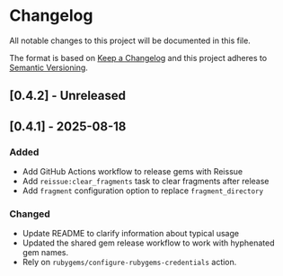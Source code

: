# Changelog

All notable changes to this project will be documented in this file.

The format is based on [Keep a Changelog](http://keepachangelog.com/)
and this project adheres to [Semantic Versioning](http://semver.org/).

## [0.4.2] - Unreleased

## [0.4.1] - 2025-08-18

### Added

- Add GitHub Actions workflow to release gems with Reissue
- Add `reissue:clear_fragments` task to clear fragments after release
- Add `fragment` configuration option to replace `fragment_directory`

### Changed

- Update README to clarify information about typical usage
- Updated the shared gem release workflow to work with hyphenated gem names.
- Rely on `rubygems/configure-rubygems-credentials` action.
